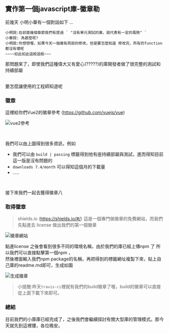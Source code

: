 ## 實作第一個javascript庫-徽章勒

前幾天 小明小華有一個對話如下
...

```
小明說:在前面幾個章節我們有提過 ` "沒有單元測試的庫，就代表有一定的風險" `
小華說: 為甚麼呢?
小明說:你想想喔，如果今天一個庫有局部的修改，但是要怎麼知道 修改完，所有的function都沒有壞呢
~~~~如此如此這般這般~~~
```


那問題來了，即使我們這種偉大又有愛心(?????)的庫開發者做了很完整的測試和持續部屬

</br>
要怎麼讓使用的工程師知道呢



### 徽章

這裡給你們Vue2的徽章參考 (https://github.com/vuejs/vue)

![vue2參考](https://raw.githubusercontent.com/tp953704/IT-Contest/master/img/%E5%BE%BD%E7%AB%A0/1598675436480.jpg)


</br>

我們可以由上圖得到很多資訊，例如
- 我們可以由 `build | passing` 標籤得到他有座持續部屬與測試，進而得知目前這一版是沒有問題的
- `downloads 7.4/month` 可以得知這個月的下載量
- .....

</br>

接下來我們一起去獲得徽章八

### 取得徽章

> shields.io (https://shields.io/#/) 這是一個專門做徽章的免費網站，而我們先點進去 license 做出我們的第一個徽章

![徽章網站](https://raw.githubusercontent.com/tp953704/IT-Contest/master/img/%E5%BE%BD%E7%AB%A0/%E5%BE%BD%E7%AB%A0%E7%B6%B2%E7%AB%99.jpg)
    
 
 
 點進license 之後會看到很多不同的環境名稱，由於我們的庫已經上傳npm 了 所以我們可以直接點擊第一個npm ，
 </br>
 然後裡面輸入我們npm package的名稱，再把得到的標籤網址複製下來，貼上自己庫的readme.md即可，生成如圖
 
 ![生成徽章](https://raw.githubusercontent.com/tp953704/IT-Contest/master/img/%E5%BE%BD%E7%AB%A0/%E7%94%9F%E6%88%90URL.jpg) 
 
 
 > 小提醒:昨天`travis-ci`裡就有我們的build徽章了喔，build的徽章可以直接從上面下載下來即可。
 
 
 ### 總結
 目前我們的小庫庫已經完成了，之後我們會繼續探討有關大型庫的管理模式。那今天就先到這裡摟，各位晚安。

